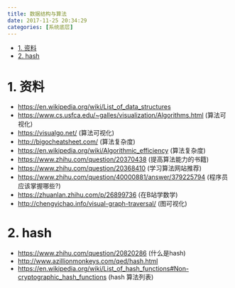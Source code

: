 ```yaml
---
title: 数据结构与算法
date: 2017-11-25 20:34:29
categories: [系统底层]
---
```


<!-- TOC -->

- [1. 资料](#1-资料)
- [2. hash](#2-hash)

<!-- /TOC -->

<a id="markdown-1-资料" name="1-资料"></a>
# 1. 资料

* https://en.wikipedia.org/wiki/List_of_data_structures
* https://www.cs.usfca.edu/~galles/visualization/Algorithms.html (算法可视化)
* https://visualgo.net/ (算法可视化)
* http://bigocheatsheet.com/ (算法复杂度)
* https://en.wikipedia.org/wiki/Algorithmic_efficiency (算法复杂度)
* https://www.zhihu.com/question/20370438 (提高算法能力的书籍)
* https://www.zhihu.com/question/20368410 (学习算法网站推荐)
* https://www.zhihu.com/question/40000881/answer/379225794 (程序员应该掌握哪些?)
* https://zhuanlan.zhihu.com/p/26899736 (在B站学数学)
* http://chengyichao.info/visual-graph-traversal/ (图可视化)

<a id="markdown-2-hash" name="2-hash"></a>
# 2. hash

* https://www.zhihu.com/question/20820286 (什么是hash)
* http://www.azillionmonkeys.com/qed/hash.html
* https://en.wikipedia.org/wiki/List_of_hash_functions#Non-cryptographic_hash_functions (hash 算法列表)
